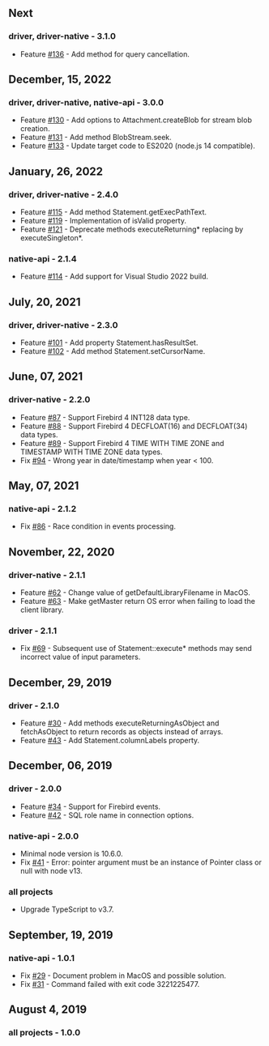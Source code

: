 ## Next

### driver, driver-native - 3.1.0

* Feature [#136](https://github.com/asfernandes/node-firebird-drivers/pull/136) - Add method for query cancellation.

## December, 15, 2022

### driver, driver-native, native-api - 3.0.0

* Feature [#130](https://github.com/asfernandes/node-firebird-drivers/issues/130) - Add options to Attachment.createBlob for stream blob creation.
* Feature [#131](https://github.com/asfernandes/node-firebird-drivers/issues/131) - Add method BlobStream.seek.
* Feature [#133](https://github.com/asfernandes/node-firebird-drivers/issues/133) - Update target code to ES2020 (node.js 14 compatible).

## January, 26, 2022

### driver, driver-native - 2.4.0

* Feature [#115](https://github.com/asfernandes/node-firebird-drivers/issues/115) - Add method Statement.getExecPathText.
* Feature [#119](https://github.com/asfernandes/node-firebird-drivers/pull/119) - Implementation of isValid property.
* Feature [#121](https://github.com/asfernandes/node-firebird-drivers/issues/121) - Deprecate methods executeReturning* replacing by executeSingleton*.

### native-api - 2.1.4

* Feature [#114](https://github.com/asfernandes/node-firebird-drivers/issues/114) - Add support for Visual Studio 2022 build.

## July, 20, 2021

### driver, driver-native - 2.3.0

* Feature [#101](https://github.com/asfernandes/node-firebird-drivers/issues/101) - Add property Statement.hasResultSet.
* Feature [#102](https://github.com/asfernandes/node-firebird-drivers/issues/102) - Add method Statement.setCursorName.

## June, 07, 2021

### driver-native - 2.2.0

* Feature [#87](https://github.com/asfernandes/node-firebird-drivers/issues/87) - Support Firebird 4 INT128 data type.
* Feature [#88](https://github.com/asfernandes/node-firebird-drivers/issues/88) - Support Firebird 4 DECFLOAT(16) and DECFLOAT(34) data types.
* Feature [#89](https://github.com/asfernandes/node-firebird-drivers/issues/89) - Support Firebird 4 TIME WITH TIME ZONE and TIMESTAMP WITH TIME ZONE data types.
* Fix [#94](https://github.com/asfernandes/node-firebird-drivers/issues/94) - Wrong year in date/timestamp when year < 100.

## May, 07, 2021

### native-api - 2.1.2

* Fix [#86](https://github.com/asfernandes/node-firebird-drivers/issues/86) - Race condition in events processing.

## November, 22, 2020

### driver-native - 2.1.1

* Feature [#62](https://github.com/asfernandes/node-firebird-drivers/issues/62) - Change value of getDefaultLibraryFilename in MacOS.
* Feature [#63](https://github.com/asfernandes/node-firebird-drivers/issues/63) - Make getMaster return OS error when failing to load the client library.

### driver - 2.1.1

* Fix [#69](https://github.com/asfernandes/node-firebird-drivers/issues/69) - Subsequent use of Statement::execute* methods may send incorrect value of input parameters.

## December, 29, 2019

### driver - 2.1.0

* Feature [#30](https://github.com/asfernandes/node-firebird-drivers/issues/30) - Add methods executeReturningAsObject and fetchAsObject to return records as objects instead of arrays.
* Feature [#43](https://github.com/asfernandes/node-firebird-drivers/issues/43) - Add Statement.columnLabels property.

## December, 06, 2019

### driver - 2.0.0

* Feature [#34](https://github.com/asfernandes/node-firebird-drivers/issues/34) - Support for Firebird events.
* Feature [#42](https://github.com/asfernandes/node-firebird-drivers/pull/42) - SQL role name in connection options.

### native-api - 2.0.0

* Minimal node version is 10.6.0.
* Fix [#41](https://github.com/asfernandes/node-firebird-drivers/issues/41) - Error: pointer argument must be an instance of Pointer class or null with node v13.

### all projects

* Upgrade TypeScript to v3.7.

## September, 19, 2019

### native-api - 1.0.1

* Fix [#29](https://github.com/asfernandes/node-firebird-drivers/issues/29) - Document problem in MacOS and possible solution.
* Fix [#31](https://github.com/asfernandes/node-firebird-drivers/issues/31) - Command failed with exit code 3221225477.

## August 4, 2019

### all projects - 1.0.0
